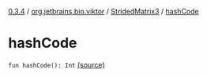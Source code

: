 [0.3.4](../../index.md) / [org.jetbrains.bio.viktor](../index.md) / [StridedMatrix3](index.md) / [hashCode](.)

# hashCode

`fun hashCode(): Int` [(source)](https://github.com/JetBrains-Research/viktor/blob/0.3.4/src/main/kotlin/org/jetbrains/bio/viktor/StridedMatrix3.kt#L165)